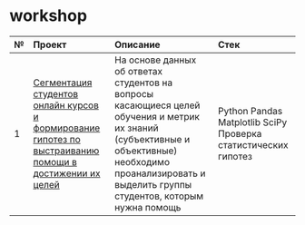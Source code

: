 # workshop
| № | Проект                 | Описание                    |Стек                         |
| :-| :--------------------  |:----------------------------|:----------------------------|
|1  |[Сегментация студентов онлайн курсов и формирование гипотез по выстраиванию помощи в достижении их целей](https://github.com/ekaterina-tkachenko/workshop/blob/main/Segmentation_students/Hackathon.ipynb) |На основе данных об ответах студентов на вопросы касающиеся целей обучения и метрик их знаний (субъективные и объективные) необходимо проанализировать и выделить группы студентов, которым нужна помощь|Python Pandas Matplotlib SciPy Проверка статистических гипотез
